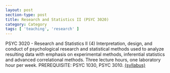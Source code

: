 ```yaml
---
layout: post
section-type: post
title: Research and Statistics II (PSYC 3020)
category: Category
tags: [ 'teaching', 'research' ]
---
```

PSYC 3020 - Research and Statistics II (4) Interpretation, design, and conduct of psychological research and statistical methods used to analyze resulting data with emphasis on experimental methods, inferential statistics and advanced correlational methods. Three lecture hours, one laboratory hour per week. PREREQUISITE: PSYC 1030, PSYC 3010. [(syllabus)](https://blogs.memphis.edu/aolney/files/2025/01/PSYC_3020_M53_Olney_2025.pdf)
